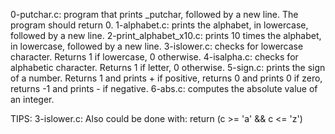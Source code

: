 0-putchar.c: program that prints _putchar, followed by a new line. The program should return 0.
1-alphabet.c: prints the alphabet, in lowercase, followed by a new line.
2-print_alphabet_x10.c: prints 10 times the alphabet, in lowercase, followed by a new line.
3-islower.c: checks for lowercase character. Returns 1 if lowercase, 0 otherwise.
4-isalpha.c: checks for alphabetic character. Returns 1 if letter, 0 otherwise.
5-sign.c: prints the sign of a number. Returns 1 and prints + if positive, returns 0 and prints 0 if zero, returns -1 and prints - if negative.
6-abs.c:  computes the absolute value of an integer.





TIPS:
3-islower.c: Also could be done with: return (c >= 'a' && c <= 'z')